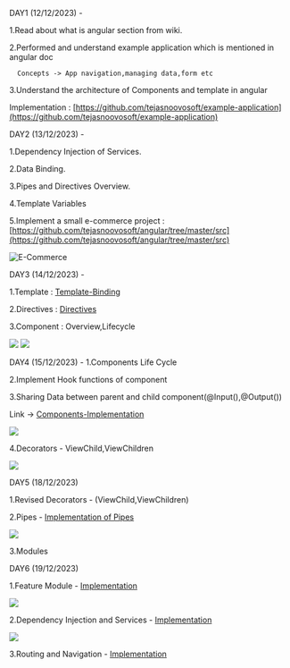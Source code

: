 DAY1 (12/12/2023) -

  1.Read about what is angular section from wiki. 

  2.Performed and understand example application which is mentioned in angular doc

	  Concepts -> App navigation,managing data,form etc 

  3.Understand the architecture of Components and template in angular

  Implementation :  [https://github.com/tejasnoovosoft/example-application](https://github.com/tejasnoovosoft/example-application)

DAY2 (13/12/2023) -
  
  1.Dependency Injection of Services. 
  
  2.Data Binding.  
  
  3.Pipes and Directives Overview. 
  
  4.Template Variables 
  
  5.Implement a small e-commerce project : [https://github.com/tejasnoovosoft/angular/tree/master/src](https://github.com/tejasnoovosoft/angular/tree/master/src)

  ![E-Commerce](screenshots/day2.png)

DAY3 (14/12/2023) - 

  1.Template : [Template-Binding](https://github.com/tejasnoovosoft/angular/tree/master/src/app/classstylebinding)

  2.Directives : [Directives](https://github.com/tejasnoovosoft/angular/tree/master/src/app/directives)

  3.Component : Overview,Lifecycle

  ![](screenshots/day3.png)
  ![](screenshots/day31.png)

DAY4 (15/12/2023) -
  1.Components Life Cycle

  2.Implement Hook functions of component

  3.Sharing Data between parent and child component(@Input(),@Output())

  Link -> [Components-Implementation](https://github.com/tejasnoovosoft/angular/tree/master/src/app/component)

![](screenshots/day4.png)

  4.Decorators - ViewChild,ViewChildren

![](screenshots/day41.png)

DAY5 (18/12/2023)

  1.Revised Decorators - (ViewChild,ViewChildren)

  2.Pipes - [Implementation of Pipes](https://github.com/tejasnoovosoft/angular/tree/master/src/app/pipes)

![](screenshots/pipes.png)

  3.Modules

DAY6 (19/12/2023)

  1.Feature Module - [Implementation](https://github.com/tejasnoovosoft/angular/tree/master/src/app/products)

  ![](screenshots/custom-module.png)  

  2.Dependency Injection and Services - [Implementation](https://github.com/tejasnoovosoft/angular/tree/master/src/app/dep-injection)

  ![](screenshots/depency-injection.png)

  3.Routing and Navigation - [Implementation](https://github.com/tejasnoovosoft/angular/tree/master/src/app/routing)


